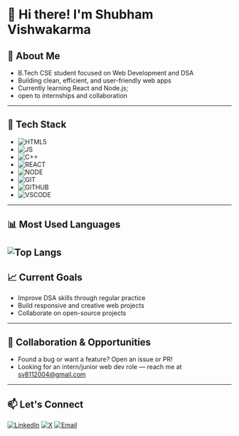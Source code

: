 # 👋 Hi there! I'm Shubham Vishwakarma
## 🚀 About Me
- B.Tech CSE student focused on Web Development and DSA
- Building clean, efficient, and user-friendly web apps
- Currently learning React and Node.js;
- open to internships and collaboration
---
## 🧠 Tech Stack
- ![HTML5](https://img.shields.io/badge/HTML5-E34F26?logo=html5&logoColor=white)
- ![JS](https://img.shields.io/badge/JavaScript-F7DF1E?logo=javascript&logoColor=black)
- ![C++](https://img.shields.io/badge/C++-00599C?logo=cplusplus&logoColor=white)
- ![REACT](https://img.shields.io/badge/React-61DAFB?logo=react&logoColor=black)
- ![NODE](https://img.shields.io/badge/Node.js-339933?logo=nodedotjs&logoColor=white)
- ![GIT](https://img.shields.io/badge/Git-F05032?logo=git&logoColor=white)
- ![GITHUB](https://img.shields.io/badge/GitHub-181717?logo=github&logoColor=white)
- ![VSCODE](https://img.shields.io/badge/VS%20Code-007ACC?logo=visualstudiocode&logoColor=white)
---
## 📊 Most Used Languages 
![Top Langs](https://github-readme-stats.vercel.app/api/top-langs/?username=ShubhamV-Codes&layout=compact)
---
## 📈 Current Goals
- Improve DSA skills through regular practice  
- Build responsive and creative web projects  
- Collaborate on open-source projects  
---
## 🤝 Collaboration & Opportunities
- Found a bug or want a feature? Open an issue or PR!
- Looking for an intern/junior web dev role — reach me at sv8112004@gmail.com
---
## 📫 Let's Connect
[![LinkedIn](https://img.shields.io/badge/LinkedIn-0A66C2?logo=linkedin&logoColor=white)](https://linkedin.com/in/shubhamvishwakarma-engineer)
[![X](https://img.shields.io/badge/X-000000?logo=x&logoColor=white)](https://x.com/shubhamvcodes)
[![Email](https://img.shields.io/badge/Email-sv8112004%40gmail.com-red?logo=gmail&logoColor=white)](mailto:sv8112004@gmail.com)
